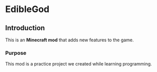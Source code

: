 # EdibleGod
## Introduction
This is an **Minecraft mod** that adds new features to the game. 
### Purpose
This mod is a practice project we created while learning programming.